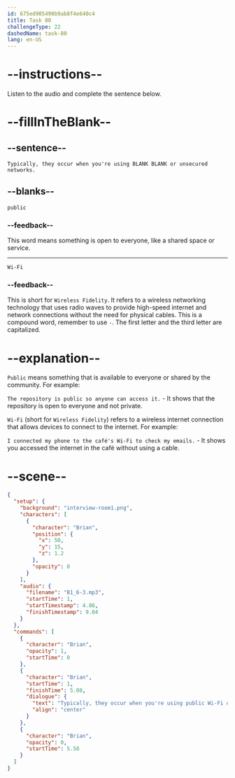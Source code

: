 ```yaml
---
id: 675ed905490b9ab8f4e640c4
title: Task 80
challengeType: 22
dashedName: task-80
lang: en-US
---
```


<!-- (Audio) Brian: Typically, they occur when you're using public Wi-Fi or unsecured networks. -->

# --instructions--

Listen to the audio and complete the sentence below.

# --fillInTheBlank--

## --sentence--

`Typically, they occur when you're using BLANK BLANK or unsecured networks.`

## --blanks--

`public`

### --feedback--

This word means something is open to everyone, like a shared space or service.

---

`Wi-Fi`

### --feedback--

This is short for `Wireless Fidelity`. It refers to a wireless networking technology that uses radio waves to provide high-speed internet and network connections without the need for physical cables. This is a compound word, remember to use `-`. The first letter and the third letter are capitalized.

# --explanation--

`Public` means something that is available to everyone or shared by the community. For example: 

`The repository is public so anyone can access it.` - It shows that the repository is open to everyone and not private.

`Wi-Fi` (short for `Wireless Fidelity`) refers to a wireless internet connection that allows devices to connect to the internet. For example:

`I connected my phone to the café's Wi-Fi to check my emails.` - It shows you accessed the internet in the café without using a cable.

# --scene--

```json
{
  "setup": {
    "background": "interview-room1.png",
    "characters": [
      {
        "character": "Brian",
        "position": {
          "x": 50,
          "y": 15,
          "z": 1.2
        },
        "opacity": 0
      }
    ],
    "audio": {
      "filename": "B1_6-3.mp3",
      "startTime": 1,
      "startTimestamp": 4.86,
      "finishTimestamp": 9.04
    }
  },
  "commands": [
    {
      "character": "Brian",
      "opacity": 1,
      "startTime": 0
    },
    {
      "character": "Brian",
      "startTime": 1,
      "finishTime": 5.08,
      "dialogue": {
        "text": "Typically, they occur when you're using public Wi-Fi or unsecured networks.",
        "align": "center"
      }
    },
    {
      "character": "Brian",
      "opacity": 0,
      "startTime": 5.58
    }
  ]
}
```

